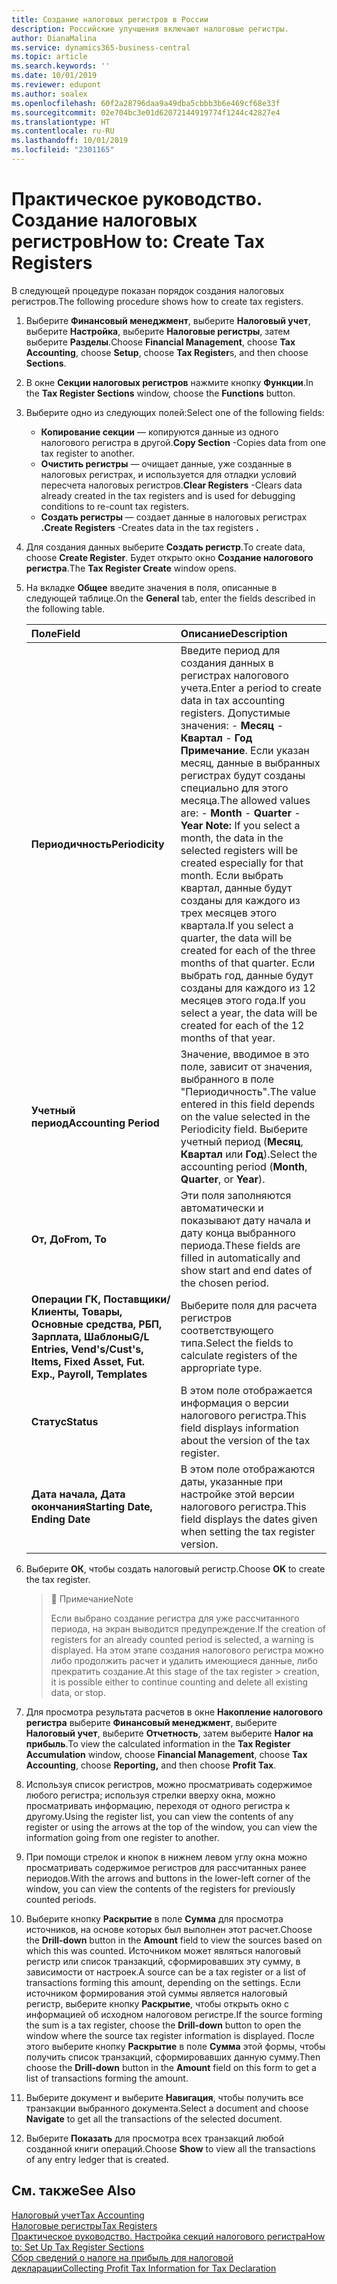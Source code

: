 ```yaml
---
title: Создание налоговых регистров в России
description: Российские улучшения включают налоговые регистры.
author: DianaMalina
ms.service: dynamics365-business-central
ms.topic: article
ms.search.keywords: ''
ms.date: 10/01/2019
ms.reviewer: edupont
ms.author: soalex
ms.openlocfilehash: 60f2a28796daa9a49dba5cbbb3b6e469cf68e33f
ms.sourcegitcommit: 02e704bc3e01d62072144919774f1244c42827e4
ms.translationtype: HT
ms.contentlocale: ru-RU
ms.lasthandoff: 10/01/2019
ms.locfileid: "2301165"
---
```

# <a name="how-to-create-tax-registers"></a><span data-ttu-id="1b94a-103">Практическое руководство. Создание налоговых регистров</span><span class="sxs-lookup"><span data-stu-id="1b94a-103">How to: Create Tax Registers</span></span>

<span data-ttu-id="1b94a-104">В следующей процедуре показан порядок создания налоговых регистров.</span><span class="sxs-lookup"><span data-stu-id="1b94a-104">The following procedure shows how to create tax registers.</span></span> 

1. <span data-ttu-id="1b94a-105">Выберите **Финансовый менеджмент**, выберите **Налоговый учет**, выберите **Настройка**, выберите **Налоговые регистры**, затем выберите **Разделы**.</span><span class="sxs-lookup"><span data-stu-id="1b94a-105">Choose **Financial Management**, choose **Tax Accounting**, choose **Setup**, choose **Tax Register**s, and then choose **Sections**.</span></span>

2. <span data-ttu-id="1b94a-106">В окне **Секции налоговых регистров** нажмите кнопку **Функции**.</span><span class="sxs-lookup"><span data-stu-id="1b94a-106">In the **Tax Register Sections** window, choose the **Functions** button.</span></span>

3. <span data-ttu-id="1b94a-107">Выберите одно из следующих полей:</span><span class="sxs-lookup"><span data-stu-id="1b94a-107">Select one of the following fields:</span></span>

   - <span data-ttu-id="1b94a-108">**Копирование секции** — копируются данные из одного налогового регистра в другой.</span><span class="sxs-lookup"><span data-stu-id="1b94a-108">**Copy Section** -Copies data from one tax register to another.</span></span>
   - <span data-ttu-id="1b94a-109">**Очистить регистры** — очищает данные, уже созданные в налоговых регистрах, и используется для отладки условий пересчета налоговых регистров.</span><span class="sxs-lookup"><span data-stu-id="1b94a-109">**Clear Registers** -Clears data already created in the tax registers and is used for debugging conditions to re-count tax registers.</span></span>
   - <span data-ttu-id="1b94a-110">**Создать регистры** — создает данные в налоговых регистрах **.**</span><span class="sxs-lookup"><span data-stu-id="1b94a-110">**Create Registers** -Creates data in the tax registers **.**</span></span>

4. <span data-ttu-id="1b94a-111">Для создания данных выберите **Создать регистр**.</span><span class="sxs-lookup"><span data-stu-id="1b94a-111">To create data, choose **Create Register**.</span></span> <span data-ttu-id="1b94a-112">Будет открыто окно **Создание налогового регистра**.</span><span class="sxs-lookup"><span data-stu-id="1b94a-112">The **Tax Register Create** window opens.</span></span>

5. <span data-ttu-id="1b94a-113">На вкладке **Общее** введите значения в поля, описанные в следующей таблице.</span><span class="sxs-lookup"><span data-stu-id="1b94a-113">On the **General** tab, enter the fields described in the following table.</span></span>

   | <span data-ttu-id="1b94a-114">Поле</span><span class="sxs-lookup"><span data-stu-id="1b94a-114">Field</span></span>                                                        | <span data-ttu-id="1b94a-115">Описание</span><span class="sxs-lookup"><span data-stu-id="1b94a-115">Description</span></span>                                                  |
   | :----------------------------------------------------------- | :----------------------------------------------------------- |
   | <span data-ttu-id="1b94a-116">**Периодичность**</span><span class="sxs-lookup"><span data-stu-id="1b94a-116">**Periodicity**</span></span>                                              | <span data-ttu-id="1b94a-117">Введите период для создания данных в регистрах налогового учета.</span><span class="sxs-lookup"><span data-stu-id="1b94a-117">Enter a period to create data in tax accounting registers.</span></span> <span data-ttu-id="1b94a-118">Допустимые значения:   -   **Месяц** -   **Квартал** -   **Год** **Примечание**. Если указан месяц, данные в выбранных регистрах будут созданы специально для этого месяца.</span><span class="sxs-lookup"><span data-stu-id="1b94a-118">The allowed values are:   -   **Month** -   **Quarter** -   **Year** **Note:**      If you select a month, the data in the selected registers will be created especially for that month.</span></span> <span data-ttu-id="1b94a-119">Если выбрать квартал, данные будут созданы для каждого из трех месяцев этого квартала.</span><span class="sxs-lookup"><span data-stu-id="1b94a-119">If you select a quarter, the data will be created for each of the three months of that quarter.</span></span> <span data-ttu-id="1b94a-120">Если выбрать год, данные будут созданы для каждого из 12 месяцев этого года.</span><span class="sxs-lookup"><span data-stu-id="1b94a-120">If you select a year, the data will be created for each of the 12 months of that year.</span></span> |
   | <span data-ttu-id="1b94a-121">**Учетный период**</span><span class="sxs-lookup"><span data-stu-id="1b94a-121">**Accounting Period**</span></span>                                        | <span data-ttu-id="1b94a-122">Значение, вводимое в это поле, зависит от значения, выбранного в поле "Периодичность".</span><span class="sxs-lookup"><span data-stu-id="1b94a-122">The value entered in this field depends on the value selected in the Periodicity field.</span></span> <span data-ttu-id="1b94a-123">Выберите учетный период (**Месяц**, **Квартал** или **Год**).</span><span class="sxs-lookup"><span data-stu-id="1b94a-123">Select the accounting period (**Month**, **Quarter**, or **Year**).</span></span> |
   | <span data-ttu-id="1b94a-124">**От, До**</span><span class="sxs-lookup"><span data-stu-id="1b94a-124">**From, To**</span></span>                                                 | <span data-ttu-id="1b94a-125">Эти поля заполняются автоматически и показывают дату начала и дату конца выбранного периода.</span><span class="sxs-lookup"><span data-stu-id="1b94a-125">These fields are filled in automatically and show start and end dates of the chosen period.</span></span> |
   | <span data-ttu-id="1b94a-126">**Операции ГК, Поставщики/Клиенты, Товары, Основные средства, РБП, Зарплата, Шаблоны**</span><span class="sxs-lookup"><span data-stu-id="1b94a-126">**G/L Entries, Vend's/Cust's, Items, Fixed Asset, Fut. Exp., Payroll, Templates**</span></span> | <span data-ttu-id="1b94a-127">Выберите поля для расчета регистров соответствующего типа.</span><span class="sxs-lookup"><span data-stu-id="1b94a-127">Select the fields to calculate registers of the appropriate type.</span></span> |
   | <span data-ttu-id="1b94a-128">**Статус**</span><span class="sxs-lookup"><span data-stu-id="1b94a-128">**Status**</span></span>                                                   | <span data-ttu-id="1b94a-129">В этом поле отображается информация о версии налогового регистра.</span><span class="sxs-lookup"><span data-stu-id="1b94a-129">This field displays information about the version of the tax register.</span></span> |
   | <span data-ttu-id="1b94a-130">**Дата начала, Дата окончания**</span><span class="sxs-lookup"><span data-stu-id="1b94a-130">**Starting Date, Ending Date**</span></span>                               | <span data-ttu-id="1b94a-131">В этом поле отображаются даты, указанные при настройке этой версии налогового регистра.</span><span class="sxs-lookup"><span data-stu-id="1b94a-131">This field displays the dates given when setting the tax register version.</span></span> |

6. <span data-ttu-id="1b94a-132">Выберите **ОК**, чтобы создать налоговый регистр.</span><span class="sxs-lookup"><span data-stu-id="1b94a-132">Choose **OK** to create the tax register.</span></span>

    > :speech_balloon: <span data-ttu-id="1b94a-133">Примечание</span><span class="sxs-lookup"><span data-stu-id="1b94a-133">Note</span></span>
    >
    > <span data-ttu-id="1b94a-134">Если выбрано создание регистра для уже рассчитанного периода, на экран выводится предупреждение.</span><span class="sxs-lookup"><span data-stu-id="1b94a-134">If the creation of registers for an already counted period is selected, a warning is displayed.</span></span> <span data-ttu-id="1b94a-135">На этом этапе создания налогового регистра можно либо продолжить расчет и удалить имеющиеся данные, либо прекратить создание.</span><span class="sxs-lookup"><span data-stu-id="1b94a-135">At this stage of the tax register     > creation, it is possible either to continue counting and delete all existing data, or stop.</span></span>

7. <span data-ttu-id="1b94a-136">Для просмотра результата расчетов в окне **Накопление налогового регистра** выберите **Финансовый менеджмент**, выберите **Налоговый учет**, выберите **Отчетность**, затем выберите **Налог на прибыль**.</span><span class="sxs-lookup"><span data-stu-id="1b94a-136">To view the calculated information in the **Tax Register Accumulation** window, choose **Financial Management**, choose **Tax Accounting**, choose **Reporting,** and then choose **Profit Tax**.</span></span>

8. <span data-ttu-id="1b94a-137">Используя список регистров, можно просматривать содержимое любого регистра; используя стрелки вверху окна, можно просматривать информацию, переходя от одного регистра к другому.</span><span class="sxs-lookup"><span data-stu-id="1b94a-137">Using the register list, you can view the contents of any register or using the arrows at the top of the window, you can view the information going from one register to another.</span></span>

9. <span data-ttu-id="1b94a-138">При помощи стрелок и кнопок в нижнем левом углу окна можно просматривать содержимое регистров для рассчитанных ранее периодов.</span><span class="sxs-lookup"><span data-stu-id="1b94a-138">With the arrows and buttons in the lower-left corner of the window, you can view the contents of the registers for previously counted periods.</span></span>

10. <span data-ttu-id="1b94a-139">Выберите кнопку **Раскрытие** в поле **Сумма** для просмотра источников, на основе которых был выполнен этот расчет.</span><span class="sxs-lookup"><span data-stu-id="1b94a-139">Choose the **Drill-down** button in the **Amount** field to view the sources based on which this was counted.</span></span> <span data-ttu-id="1b94a-140">Источником может являться налоговый регистр или список транзакций, сформировавших эту сумму, в зависимости от настроек.</span><span class="sxs-lookup"><span data-stu-id="1b94a-140">A source can be a tax register or a list of transactions forming this amount, depending on the settings.</span></span> <span data-ttu-id="1b94a-141">Если источником формирования этой суммы является налоговый регистр, выберите кнопку **Раскрытие**, чтобы открыть окно с информацией об исходном налоговом регистре.</span><span class="sxs-lookup"><span data-stu-id="1b94a-141">If the source forming the sum is a tax register, choose the **Drill-down** button to open the window where the source tax register information is displayed.</span></span> <span data-ttu-id="1b94a-142">После этого выберите кнопку **Раскрытие** в поле **Сумма** этой формы, чтобы получить список транзакций, сформировавших данную сумму.</span><span class="sxs-lookup"><span data-stu-id="1b94a-142">Then choose the **Drill-down** button in the **Amount** field on this form to get a list of transactions forming the amount.</span></span>

11. <span data-ttu-id="1b94a-143">Выберите документ и выберите **Навигация**, чтобы получить все транзакции выбранного документа.</span><span class="sxs-lookup"><span data-stu-id="1b94a-143">Select a document and choose **Navigate** to get all the transactions of the selected document.</span></span>

12. <span data-ttu-id="1b94a-144">Выберите **Показать** для просмотра всех транзакций любой созданной книги операций.</span><span class="sxs-lookup"><span data-stu-id="1b94a-144">Choose **Show** to view all the transactions of any entry ledger that is created.</span></span>

## <a name="see-also"></a><span data-ttu-id="1b94a-145">См. также</span><span class="sxs-lookup"><span data-stu-id="1b94a-145">See Also</span></span>

[<span data-ttu-id="1b94a-146">Налоговый учет</span><span class="sxs-lookup"><span data-stu-id="1b94a-146">Tax Accounting</span></span>](Tax-Accounting.md)  
[<span data-ttu-id="1b94a-147">Налоговые регистры</span><span class="sxs-lookup"><span data-stu-id="1b94a-147">Tax Registers</span></span>](Tax-Registers.md)  
[<span data-ttu-id="1b94a-148">Практическое руководство. Настройка секций налогового регистра</span><span class="sxs-lookup"><span data-stu-id="1b94a-148">How to: Set Up Tax Register Sections</span></span>](How-to-Set-Up-Tax-Register-Sections.md)  
[<span data-ttu-id="1b94a-149">Сбор сведений о налоге на прибыль для налоговой декларации</span><span class="sxs-lookup"><span data-stu-id="1b94a-149">Collecting Profit Tax Information for Tax Declaration</span></span>](Collecting-Profit-Tax-Information-for-Tax-Declaration.md)  
